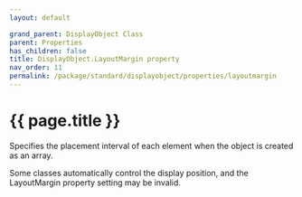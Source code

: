 ```yaml
---
layout: default

grand_parent: DisplayObject Class
parent: Properties
has_children: false
title: DisplayObject.LayoutMargin property
nav_order: 11
permalink: /package/standard/displayobject/properties/layoutmargin
---
```

# {{ page.title }}

Specifies the placement interval of each element when the object is created as an array.

 

Some classes automatically control the display position, and the LayoutMargin property setting may be invalid.


